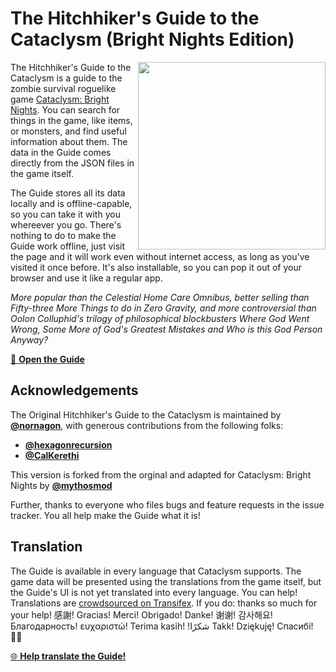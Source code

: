 # The Hitchhiker's Guide to the Cataclysm (Bright Nights Edition)

<img src="src/assets/dont_panic.png" width=300 align="right" />

The Hitchhiker's Guide to the Cataclysm is a guide to the zombie survival roguelike game [Cataclysm: Bright Nights](https://github.com/cataclysmbnteam/Cataclysm-BN#readme). You can search for things in the game, like items, or monsters, and find useful information about them. The data in the Guide comes directly from the JSON files in the game itself.

The Guide stores all its data locally and is offline-capable, so you can take it with you whereever you go. There's nothing to do to make the Guide work offline, just visit the page and it will work even without internet access, as long as you've visited it once before. It's also installable, so you can pop it out of your browser and use it like a regular app.

_More popular than the Celestial Home Care Omnibus, better selling than Fifty-three More Things to do in Zero Gravity, and more controversial than Oolon Colluphid's trilogy of philosophical blockbusters Where God Went Wrong, Some More of God's Greatest Mistakes and Who is this God Person Anyway?_

[📕 **Open the Guide**](https://cbn-guide.mythoscraft.org/)

## Acknowledgements

The Original Hitchhiker's Guide to the Cataclysm is maintained by [**@nornagon**](https://github.com/nornagon), with generous contributions from the following folks:

- [**@hexagonrecursion**](https://github.com/hexagonrecursion)
- [**@CalKerethi**](https://github.com/CalKerethi)

This version is forked from the orginal and adapted for Cataclysm: Bright Nights by [**@mythosmod**](https://github.com/mythosmod)

Further, thanks to everyone who files bugs and feature requests in the issue tracker. You all help make the Guide what it is!

## Translation

The Guide is available in every language that Cataclysm supports. The game data will be presented using the translations from the game itself, but the Guide's UI is not yet translated into every language. You can help! Translations are [crowdsourced on Transifex](https://www.transifex.com/nornagon/the-hitchhikers-guide-to-the-cataclysm/). If you do: thanks so much for your help! 感謝! Gracias! Merci! Obrigado! Danke! 谢谢! 감사해요! Благодарность! ευχαριστώ! Terima kasih! !شكرًا Takk! Dziękuję! Спасибі! 🙇‍♂️

[:globe_with_meridians: **Help translate the Guide!**](https://www.transifex.com/nornagon/the-hitchhikers-guide-to-the-cataclysm/)

